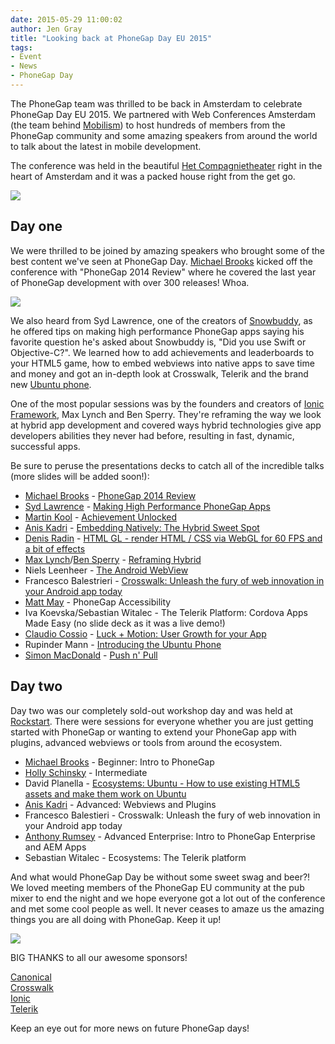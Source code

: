 ```yaml
---
date: 2015-05-29 11:00:02
author: Jen Gray
title: "Looking back at PhoneGap Day EU 2015"
tags:
- Event
- News
- PhoneGap Day
---
```


The PhoneGap team was thrilled to be back in Amsterdam to celebrate PhoneGap Day EU 2015. We partnered with Web Conferences Amsterdam (the team behind [Mobilism](http://mobilism.nl/2015)) to host hundreds of members from the PhoneGap community and some amazing speakers from around the world to talk about the latest in mobile development. 

The conference was held in the beautiful [Het Compagnietheater](http://www.compagnietheater.nl/compagnietheater.html) right in the heart of Amsterdam and it was a packed house right from the get go. 

![](/uploads/blog/2015-05/pgday-eu-registration.jpeg)

## Day one ##

We were thrilled to be joined by amazing speakers who brought some of the best content we've seen at PhoneGap Day. [Michael Brooks](https://twitter.com/mwbrooks) kicked off the conference with "PhoneGap 2014 Review" where he covered the last year of PhoneGap development with over 300 releases! Whoa. 

![](/uploads/blog/2015-05/pgday-eu-phonegap-2014-review.jpeg)

We also heard from Syd Lawrence, one of the creators of [Snowbuddy](http://snowbuddyhq.com/), as he offered tips on making high performance PhoneGap apps saying his favorite question he's asked about Snowbuddy is, "Did you use Swift or Objective-C?". We learned how to add achievements and leaderboards to your HTML5 game, how to embed webviews into native apps to save time and money and got an in-depth look at Crosswalk, Telerik and the brand new [Ubuntu phone](http://phonegap.com/blog/2015/05/11/phonegap-day-eu-2015-sponsors/).

One of the most popular sessions was by the founders and creators of [Ionic Framework](http://ionicframework.com/), Max Lynch and Ben Sperry. They're reframing the way we look at hybrid app development and covered ways hybrid technologies give app developers abilities they never had before, resulting in fast, dynamic, successful apps.

Be sure to peruse the presentations decks to catch all of the incredible talks (more slides will be added soon!):

- [Michael Brooks](https://twitter.com/mwbrooks) - [PhoneGap 2014 Review](http://www.slideshare.net/mwbrooks/phonegap-daymwbrooks)
- [Syd Lawrence](https://twitter.com/sydlawrence) - [Making High Performance PhoneGap Apps](http://www.slideshare.net/sydlawrence/high-performance-phonegap-apps)
- [Martin Kool](https://twitter.com/mrtnkl) - [Achievement Unlocked](https://docs.google.com/presentation/d/1dKUvDuPFhj0DnoNAB55wE9923itmHKf0FAGFptMf6FQ/pub?start=false&loop=false&delayms=3000&slide=id.p)
- [Anis Kadri](https://twitter.com/aniskadri) - [Embedding Natively: The Hybrid Sweet Spot](https://docs.google.com/presentation/d/1k9G05Q0Z4y2mgoJsH019Zh1GMZy8tEWk0zvHyxskKYo/edit#slide=id.p)
- [Denis Radin](https://twitter.com/PixelsCommander) - [HTML GL - render HTML / CSS via WebGL for 60 FPS and a bit of effects](http://www.slideshare.net/DenisRadin/html-gl-2)
- [Max Lynch](https://twitter.com/maxlynch)/[Ben Sperry](https://twitter.com/benjsperry) - [Reframing Hybrid](http://www.slideshare.net/BenSperry/reframing-hybrid-48859060)
- Niels Leenheer - [The Android WebView](https://speakerdeck.com/nielsleenheer/the-android-webview)
- Francesco Balestrieri - [Crosswalk: Unleash the fury of web innovation in your Android app today](https://www.dropbox.com/s/cqfztflztw4p49c/Crosswalk%20Phonegap%20Day%20EU.pdf?dl=0)
- [Matt May](https://twitter.com/mattmay) - PhoneGap Accessibility
- Iva Koevska/Sebastian Witalec - The Telerik Platform: Cordova Apps Made Easy (no slide deck as it was a live demo!)
- [Claudio Cossio](https://twitter.com/ccossio) - [Luck + Motion: User Growth for your App](http://www.slideshare.net/ccossio/phone-gap-day-europe-2015)
- Rupinder Mann - [Introducing the Ubuntu Phone](https://docs.google.com/presentation/d/1_Ofn0XndfTpfJ6WzsaqZftIOqxP5ni6ptmmN4W2BwCU/edit#slide=id.g2bd72ddee_2_2)
- [Simon MacDonald](https://twitter.com/macdonst) - [Push n' Pull](http://slides.com/simonmacdonald/deck#/)

## Day two ##

Day two was our completely sold-out workshop day and was held at [Rockstart](http://www.rockstart.com/spaces/events-space/). There were sessions for everyone whether you are just getting started with PhoneGap or wanting to extend your PhoneGap app with plugins, advanced webviews or tools from around the ecosystem.

- [Michael Brooks](https://twitter.com/mwbrooks) - Beginner: Intro to PhoneGap
- [Holly Schinsky](https://twitter.com/devgirlFL) - Intermediate
- David Planella - [Ecosystems: Ubuntu - How to use existing HTML5 assets and make them work on Ubuntu](https://docs.google.com/presentation/d/1vI6VHtsKkMmso0srAeIgANRzQpTT8gl_nOUrx67AvRA/edit#slide=id.p)
- [Anis Kadri](https://twitter.com/aniskadri) - Advanced: Webviews and Plugins
- Francesco Balestieri - Crosswalk: Unleash the fury of web innovation in your Android app today
- [Anthony Rumsey](https://twitter.com/planetrumsey) - Advanced Enterprise: Intro to PhoneGap Enterprise and AEM Apps
- Sebastian Witalec - Ecosystems: The Telerik platform

And what would PhoneGap Day be without some sweet swag and beer?! 
We loved meeting members of the PhoneGap EU community at the pub mixer to end the night and we hope everyone got a lot out of the conference and met some cool people as well. It never ceases to amaze us the amazing things you are all doing with PhoneGap. Keep it up!

![](/uploads/blog/2015-05/pgday-eu-shirts.jpeg)

BIG THANKS to all our awesome sponsors! 

[Canonical](http://www.canonical.com/)  
[Crosswalk](https://crosswalk-project.org/)  
[Ionic](http://ionicframework.com/)  
[Telerik](http://www.telerik.com/)     

Keep an eye out for more news on future PhoneGap days!
